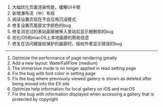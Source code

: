 1. 大幅优化页面渲染性能，缓解UI卡顿
2. 新增瀑布流（中）布局
3. 阅读设置页现在不会应用沉浸模式
4. 修复设置页尾部文字颜色的bug
5. 修复浏览过的表站画廊被移入里站后显示被删除的bug
6. 优化iOS和macOS上本地画廊的帮助信息
7. 修复在访问被版权保护的画廊时，版权作者显示错误的bug

------------------------------------------------------------------------------------------

1. Optimize the performance of page rendering greatly
2. Add a new layout: WaterFallFlow (medium)
3. The immersive mode is no longer applied in read setting page
4. Fix the bug with font color in setting page
5. Fix the bug where previously viewed gallery is shown as deleted after being moved into the EX site
6. Optimize help information for local gallery on iOS and macOS
7. Fix the bug with information displayed when accessing a gallery that is protected by copyright